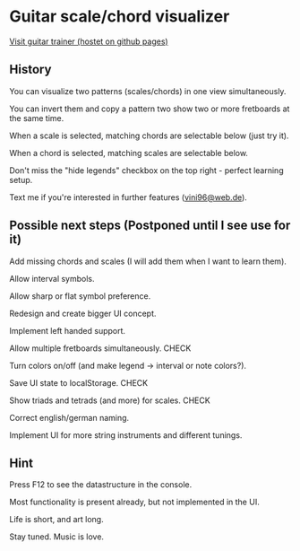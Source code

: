# Guitar scale/chord visualizer

[Visit guitar trainer (hostet on github pages)](https://vincentwue.github.io/guitar-trainer/)

## History

You can visualize two patterns (scales/chords) in one view simultaneously.

You can invert them and copy a pattern two show two or more fretboards at the same time.

When a scale is selected, matching chords are selectable below (just try it).

When a chord is selected, matching scales are selectable below.

Don't miss the "hide legends" checkbox on the top right - perfect learning setup.

Text me if you're interested in further features (vini96@web.de).


## Possible next steps (Postponed until I see use for it)

Add missing chords and scales (I will add them when I want to learn them).

Allow interval symbols.

Allow sharp or flat symbol preference.

Redesign and create bigger UI concept.

Implement left handed support.

Allow multiple fretboards simultaneously. CHECK

Turn colors on/off (and make legend -> interval or note colors?).

Save UI state to localStorage. CHECK

Show triads and tetrads (and more) for scales. CHECK

Correct english/german naming.

Implement UI for more string instruments and different tunings.

## Hint

Press F12 to see the datastructure in the console.

Most functionality is present already, but not implemented in the UI.

Life is short,
and art long.

Stay tuned. Music is love.